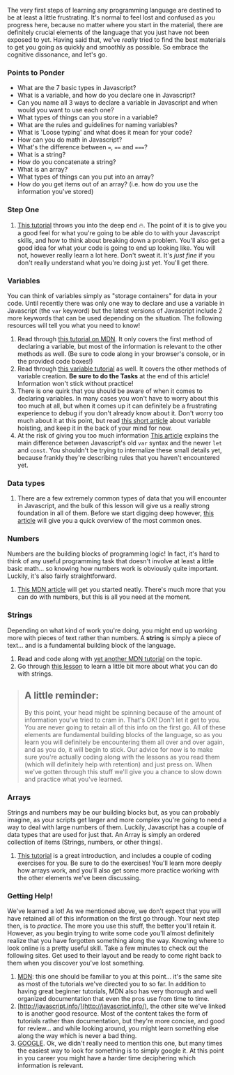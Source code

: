 The very first steps of learning any programming language are destined to be at least a little frustrating.  It's normal to feel lost and confused as you progress here, because no matter where you start in the material, there are definitely crucial elements of the language that you just have not been exposed to yet.  Having said that, we've _really_ tried to find the best materials to get you going as quickly and smoothly as possible. So embrace the cognitive dissonance, and let's go.

### Points to Ponder
* What are the 7 basic types in Javascript?
* What is a variable, and how do you declare one in Javascript?
* Can you name all 3 ways to declare a variable in Javascript and when would you want to use each one?
* What types of things can you store in a variable?
* What are the rules and guidelines for naming variables?
* What is 'Loose typing' and what does it mean for your code?
* How can you do math in Javascript?
* What's the difference between `=`, `==` and `===`?
* What is a string?
* How do you concatenate a string?
* What is an array?
* What types of things can you put into an array?
* How do you get items out of an array? (i.e. how do you use the information you've stored)

### Step One
1. [This tutorial](https://developer.mozilla.org/en-US/docs/Learn/JavaScript/First_steps/A_first_splash) throws you into the deep end 🔥.  The point of it is to give you a good feel for what you're going to be able do to with your Javascript skills, and how to think about breaking down a problem.  You'll also get a good idea for what your code is going to end up looking like. You will not, however really learn a lot here.  Don't sweat it.  It's _just fine_ if you don't really understand what you're doing just yet.  You'll get there.

### Variables
You can think of variables simply as "storage containers" for data in your code.  Until recently there was only one way to declare and use a variable in Javascript (the `var` keyword) but the latest versions of Javascript include 2 more keywords that can be used depending on the situation. The following resources will tell you what you need to know!
1. Read through [this tutorial on MDN](https://developer.mozilla.org/en-US/docs/Learn/JavaScript/First_steps/Variables). It only covers the first method of declaring a variable, but most of the information is relevant to the other methods as well. (Be sure to code along in your browser's console, or in the provided code boxes!)
2. Read through [this variable tutorial](http://javascript.info/variables) as well. It covers the other methods of variable creation.  __Be sure to do the Tasks__ at the end of this article!  Information won't stick without practice!
3. There is one quirk that you should be aware of when it comes to declaring variables.  In many cases you won't have to worry about this too much at all, but when it comes up it can definitely be a frustrating experience to debug if you don't already know about it.  Don't worry too much about it at this point, but read [this short article](https://developer.mozilla.org/en-US/docs/Web/JavaScript/Reference/Statements/var#var_hoisting) about variable hoisting, and keep it in the back of your mind for now.
4. At the risk of giving you too much information [This article](http://wesbos.com/javascript-scoping/) explains the main difference between Javascript's old `var` syntax and the newer `let` and `const`.  You shouldn't be trying to internalize these small details yet, because frankly they're describing rules that you haven't encountered yet.

### Data types
1. There are a few extremely common types of data that you will encounter in Javascript, and the bulk of this lesson will give us a really strong foundation in all of them.  Before we start digging deep however, [this article](http://javascript.info/types) will give you a quick overview of the most common ones.

### Numbers
Numbers are the building blocks of programming logic!  In fact, it's hard to think of any useful programming task that doesn't involve at least a little basic math... so knowing how numbers work is obviously quite important.  Luckily, it's also fairly straightforward.
1. [This MDN article](https://developer.mozilla.org/en-US/docs/Learn/JavaScript/First_steps/Math) will get you started neatly. There's much more that you can do with numbers, but this is all you need at the moment.

### Strings
Depending on what kind of work you're doing, you might end up working more with pieces of text rather than numbers. A __string__ is simply a piece of text... and is a fundamental building block of the language.
1. Read and code along with [yet another MDN tutorial](https://developer.mozilla.org/en-US/docs/Learn/JavaScript/First_steps/Strings) on the topic. 
2. Go through [this lesson](https://developer.mozilla.org/en-US/docs/Learn/JavaScript/First_steps/Useful_string_methods) to learn a little bit more about what you can do with strings.

> ## A little reminder: 
> By this point, your head might be spinning because of the amount of information you've tried to cram in. That's OK! Don't let it get to you. You are never going to retain all of this info on the first go.  All of these elements are fundamental building blocks of the language, so as you learn you will definitely be encountering them all over and over again, and as you do, it will begin to stick. Our advice for now is to make sure you're actually coding along with the lessons as you read them (which will definitely help with retention) and just press on.  When we've gotten through this stuff we'll give you a chance to slow down and practice what you've learned.

### Arrays
Strings and numbers may be our building blocks but, as you can probably imagine, as your scripts get larger and more complex you're going to need a way to deal with large numbers of them.  Luckily, Javascript has a couple of data types that are used for just that.  An Array is simply an ordered collection of items (Strings, numbers, or other things).
1. [This tutorial](https://developer.mozilla.org/en-US/docs/Learn/JavaScript/First_steps/Arrays) is a great introduction, and includes a couple of coding exercises for you. Be sure to do the exercises!  You'll learn more deeply how arrays work, and you'll also get some more practice working with the other elements we've been discussing.

### Getting Help!
We've learned a lot!  As we mentioned above, we don't expect that you will have retained all of this information on the first go through.  Your next step then, is to _practice_.  The more you use this stuff, the better you'll retain it.  However, as you begin trying to write some code you'll almost definitely realize that you have forgotten something along the way.  Knowing where to look online is a pretty useful skill.  Take a few minutes to check out the following sites.  Get used to their layout and be ready to come right back to them when you discover you've lost something.
1. [MDN](https://developer.mozilla.org/en-US/): this one should be familiar to you at this point...  it's the same site as most of the tutorials we've directed you to so far.  In addition to having great beginner tutorials, MDN also has very thorough and well organized documentation that even the pros use from time to time.
2. [http://javascript.info/](http://javascript.info/), the other site we've linked to is another good resource.  Most of the content takes the form of tutorials rather than documentation, but they're more concise, and good for review... and while looking around, you might learn something else along the way which is never a bad thing.
3. [GOOGLE](http://lmgtfy.com/?q=GOOGLE). Ok, we didn't really need to mention this one, but many times the easiest way to look for something is to simply google it.  At this point in you career you might have a harder time deciphering which information is relevant.
